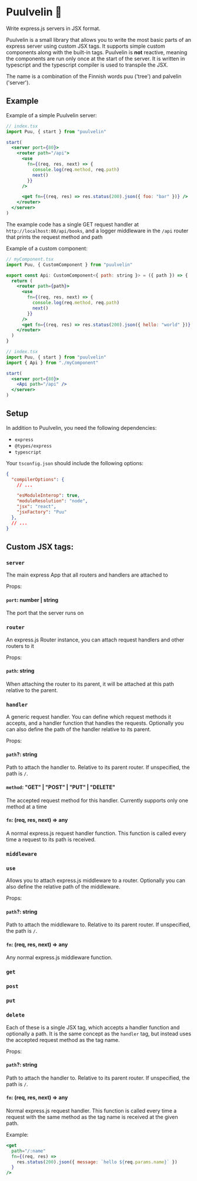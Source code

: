 # Puulvelin 🌲

Write express.js servers in JSX format.

Puulvelin is a small library that allows you to write the most basic parts of an express server using custom JSX tags. It supports simple custom components along with the built-in tags. Puulvelin is **not** reactive, meaning the components are run only once at the start of the server. It is written in typescript and the typescript compiler is used to transpile the JSX.

The name is a combination of the Finnish words puu ('tree') and palvelin ('server').

## Example

Example of a simple Puulvelin server:

```jsx
// index.tsx
import Puu, { start } from "puulvelin"

start(
  <server port={80}>
    <router path="/api">
      <use
        fn={(req, res, next) => {
          console.log(req.method, req.path)
          next()
        }}
      />

      <get fn={(req, res) => res.status(200).json({ foo: "bar" })} />
    </router>
  </server>
)
```

The example code has a single GET request handler at `http://localhost:80/api/books`, and a logger middleware in the `/api` router that prints the request method and path

Example of a custom component:

```jsx
// myComponent.tsx
import Puu, { CustomComponent } from "puulvelin"

export const Api: CustomComponent<{ path: string }> = ({ path }) => {
  return (
    <router path={path}>
      <use
        fn={(req, res, next) => {
          console.log(req.method, req.path)
          next()
        }}
      />
      <get fn={(req, res) => res.status(200).json({ hello: "world" })} />
    </router>
  )
}
```

```jsx
// index.tsx
import Puu, { start } from "puulvelin"
import { Api } from "./myComponent"

start(
  <server port={80}>
    <Api path="/api" />
  </server>
)
```

## Setup

In addition to Puulvelin, you need the following dependencies:

- `express`
- `@types/express`
- `typescript`

Your `tsconfig.json` should include the following options:

```json
{
  "compilerOptions": {
    // ...

    "esModuleInterop": true,
    "moduleResolution": "node",
    "jsx": "react",
    "jsxFactory": "Puu"
  },
  // ...
}

```

## Custom JSX tags:

### `server`

The main express App that all routers and handlers are attached to

Props:

#### `port`: number | string

The port that the server runs on

### `router`

An express.js Router instance, you can attach request handlers and other routers to it

Props:

#### `path`: string

When attaching the router to its parent, it will be attached at this path relative to the parent.

### `handler`

A generic request handler. You can define which request methods it accepts, and a handler function that handles the requests. Optionally you can also define the path of the handler relative to its parent.

Props:

#### `path`?: string

Path to attach the handler to. Relative to its parent router. If unspecified, the path is `/`.

#### `method`: "GET" | "POST" | "PUT" | "DELETE"

The accepted request method for this handler. Currently supports only one method at a time

#### `fn`: (req, res, next) => any

A normal express.js request handler function. This function is called every time a request to its path is received.

### `middleware`

### `use`

Allows you to attach express.js middleware to a router. Optionally you can also define the relative path of the middleware.

Props:

#### `path`?: string

Path to attach the middleware to. Relative to its parent router. If unspecified, the path is `/`.

#### `fn`: (req, res, next) => any

Any normal express.js middleware function.

### `get`

### `post`

### `put`

### `delete`

Each of these is a single JSX tag, which accepts a handler function and optionally a path. It is the same concept as the `handler` tag, but instead uses the accepted request method as the tag name.

Props:

#### `path`?: string

Path to attach the handler to. Relative to its parent router. If unspecified, the path is `/`.

#### `fn`: (req, res, next) => any

Normal express.js request handler. This function is called every time a request with the same method as the tag name is received at the given path.

Example:

```jsx
<get
  path="/:name"
  fn={(req, res) =>
    res.status(200).json({ message: `hello ${req.params.name}` })
  }
/>
```
